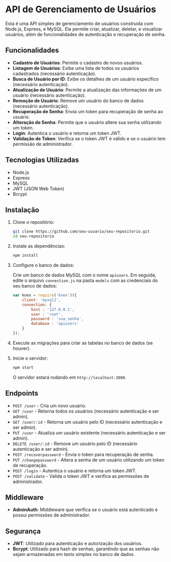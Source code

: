# API de Gerenciamento de Usuários

Esta é uma API simples de gerenciamento de usuários construída com Node.js, Express, e MySQL. Ela permite criar, atualizar, deletar, e visualizar usuários, além de funcionalidades de autenticação e recuperação de senha.

## Funcionalidades

- **Cadastro de Usuários**: Permite o cadastro de novos usuários.
- **Listagem de Usuários**: Exibe uma lista de todos os usuários cadastrados (necessário autenticação).
- **Busca de Usuário por ID**: Exibe os detalhes de um usuário específico (necessário autenticação).
- **Atualização de Usuário**: Permite a atualização das informações de um usuário (necessário autenticação).
- **Remoção de Usuário**: Remove um usuário do banco de dados (necessário autenticação).
- **Recuperação de Senha**: Envia um token para recuperação de senha ao usuário.
- **Alteração de Senha**: Permite que o usuário altere sua senha utilizando um token.
- **Login**: Autentica o usuário e retorna um token JWT.
- **Validação de Token**: Verifica se o token JWT é válido e se o usuário tem permissão de administrador.

## Tecnologias Utilizadas

- Node.js
- Express
- MySQL
- JWT (JSON Web Token)
- Bcrypt

## Instalação

1. Clone o repositório:

    ```bash
    git clone https://github.com/seu-usuario/seu-repositorio.git
    cd seu-repositorio
    ```

2. Instale as dependências:

    ```bash
    npm install
    ```

3. Configure o banco de dados:

    Crie um banco de dados MySQL com o nome `apiusers`. Em seguida, edite o arquivo `connection.js` na pasta `models` com as credenciais do seu banco de dados:

    ```javascript
    var knex = require('knex')({
        client: 'mysql2',
        connection: {
            host : '127.0.0.1',
            user : 'root',
            password : 'sua_senha',
            database : 'apiusers'
        }
    });
    ```

4. Execute as migrações para criar as tabelas no banco de dados (se houver).

5. Inicie o servidor:

    ```bash
    npm start
    ```

    O servidor estará rodando em `http://localhost:3000`.

## Endpoints

- `POST /user` - Cria um novo usuário.
- `GET /user` - Retorna todos os usuários (necessário autenticação e ser admin).
- `GET /user/:id` - Retorna um usuário pelo ID (necessário autenticação e ser admin).
- `PUT /user` - Atualiza um usuário existente (necessário autenticação e ser admin).
- `DELETE /user/:id` - Remove um usuário pelo ID (necessário autenticação e ser admin).
- `POST /recoverpassword` - Envia o token para recuperação de senha.
- `PUT /changepassword` - Altera a senha de um usuário utilizando um token de recuperação.
- `POST /login` - Autentica o usuário e retorna um token JWT.
- `POST /validate` - Valida o token JWT e verifica as permissões de administrador.

## Middleware

- **AdminAuth**: Middleware que verifica se o usuário está autenticado e possui permissões de administrador.

## Segurança

- **JWT**: Utilizado para autenticação e autorização dos usuários.
- **Bcrypt**: Utilizado para hash de senhas, garantindo que as senhas não sejam armazenadas em texto simples no banco de dados.
